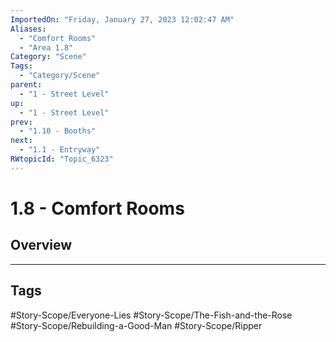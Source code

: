 ```yaml
---
ImportedOn: "Friday, January 27, 2023 12:02:47 AM"
Aliases:
  - "Comfort Rooms"
  - "Area 1.8"
Category: "Scene"
Tags:
  - "Category/Scene"
parent:
  - "1 - Street Level"
up:
  - "1 - Street Level"
prev:
  - "1.10 - Booths"
next:
  - "1.1 - Entryway"
RWtopicId: "Topic_6323"
---
```

# 1.8 - Comfort Rooms
## Overview

---
## Tags
#Story-Scope/Everyone-Lies #Story-Scope/The-Fish-and-the-Rose #Story-Scope/Rebuilding-a-Good-Man #Story-Scope/Ripper

